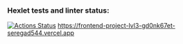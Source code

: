 ### Hexlet tests and linter status:
[![Actions Status](https://github.com/seregad544/frontend-project-lvl3/workflows/hexlet-check/badge.svg)](https://github.com/seregad544/frontend-project-lvl3/actions)
https://frontend-project-lvl3-gd0nk67et-seregad544.vercel.app